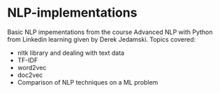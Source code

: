 # NLP-implementations
Basic NLP impementations from the course Advanced NLP with Python from Linkedin learning given by Derek Jedamski.
Topics covered:
* nltk library and dealing with text data
* TF-IDF
* word2vec 
* doc2vec
* Comparison of NLP techniques on a ML problem
